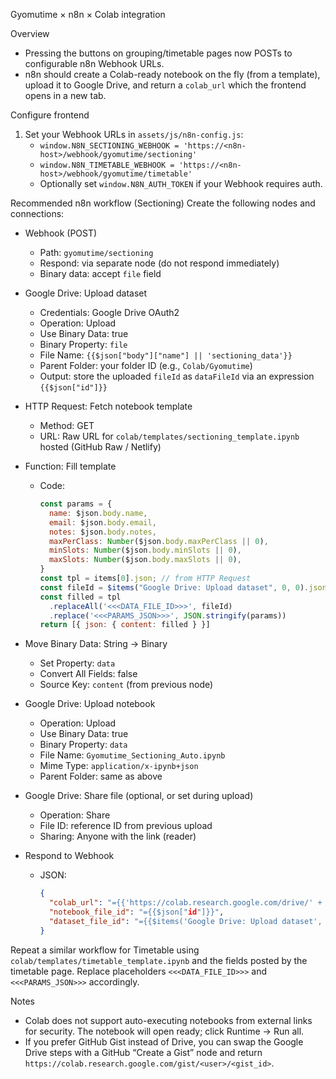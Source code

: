 Gyomutime × n8n × Colab integration

Overview
- Pressing the buttons on grouping/timetable pages now POSTs to configurable n8n Webhook URLs.
- n8n should create a Colab-ready notebook on the fly (from a template), upload it to Google Drive, and return a `colab_url` which the frontend opens in a new tab.

Configure frontend
1) Set your Webhook URLs in `assets/js/n8n-config.js`:
   - `window.N8N_SECTIONING_WEBHOOK = 'https://<n8n-host>/webhook/gyomutime/sectioning'`
   - `window.N8N_TIMETABLE_WEBHOOK = 'https://<n8n-host>/webhook/gyomutime/timetable'`
   - Optionally set `window.N8N_AUTH_TOKEN` if your Webhook requires auth.

Recommended n8n workflow (Sectioning)
Create the following nodes and connections:

- Webhook (POST)
  - Path: `gyomutime/sectioning`
  - Respond: via separate node (do not respond immediately)
  - Binary data: accept `file` field

- Google Drive: Upload dataset
  - Credentials: Google Drive OAuth2
  - Operation: Upload
  - Use Binary Data: true
  - Binary Property: `file`
  - File Name: `{{$json["body"]["name"] || 'sectioning_data'}}`
  - Parent Folder: your folder ID (e.g., `Colab/Gyomutime`)
  - Output: store the uploaded `fileId` as `dataFileId` via an expression `{{$json["id"]}}`

- HTTP Request: Fetch notebook template
  - Method: GET
  - URL: Raw URL for `colab/templates/sectioning_template.ipynb` hosted (GitHub Raw / Netlify)

- Function: Fill template
  - Code:
    ```js
    const params = {
      name: $json.body.name,
      email: $json.body.email,
      notes: $json.body.notes,
      maxPerClass: Number($json.body.maxPerClass || 0),
      minSlots: Number($json.body.minSlots || 0),
      maxSlots: Number($json.body.maxSlots || 0),
    }
    const tpl = items[0].json; // from HTTP Request
    const fileId = $items("Google Drive: Upload dataset", 0, 0).json.id;
    const filled = tpl
      .replaceAll('<<<DATA_FILE_ID>>>', fileId)
      .replace('<<<PARAMS_JSON>>>', JSON.stringify(params))
    return [{ json: { content: filled } }]
    ```

- Move Binary Data: String → Binary
  - Set Property: `data`
  - Convert All Fields: false
  - Source Key: `content` (from previous node)

- Google Drive: Upload notebook
  - Operation: Upload
  - Use Binary Data: true
  - Binary Property: `data`
  - File Name: `Gyomutime_Sectioning_Auto.ipynb`
  - Mime Type: `application/x-ipynb+json`
  - Parent Folder: same as above

- Google Drive: Share file (optional, or set during upload)
  - Operation: Share
  - File ID: reference ID from previous upload
  - Sharing: Anyone with the link (reader)

- Respond to Webhook
  - JSON:
    ```json
    {
      "colab_url": "={{'https://colab.research.google.com/drive/' + $json["id"]}}",
      "notebook_file_id": "={{$json["id"]}}",
      "dataset_file_id": "={{$items('Google Drive: Upload dataset', 0, 0).json.id}}"
    }
    ```

Repeat a similar workflow for Timetable using `colab/templates/timetable_template.ipynb` and the fields posted by the timetable page. Replace placeholders `<<<DATA_FILE_ID>>>` and `<<<PARAMS_JSON>>>` accordingly.

Notes
- Colab does not support auto-executing notebooks from external links for security. The notebook will open ready; click Runtime → Run all.
- If you prefer GitHub Gist instead of Drive, you can swap the Google Drive steps with a GitHub “Create a Gist” node and return `https://colab.research.google.com/gist/<user>/<gist_id>`.

